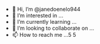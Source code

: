 - 👋 Hi, I’m @janedoenelo944
- 👀 I’m interested in ...
- 🌱 I’m currently learning ...
- 💞️ I’m looking to collaborate on ...
- 📫 How to reach me ...5
5
<!---
janedoenelo944/janedoenelo944 is a ✨ special ✨ repository because its `README.md` (this file) appears on your GitHub profile.
You can click the Preview link to take a look at your changes.
--->
